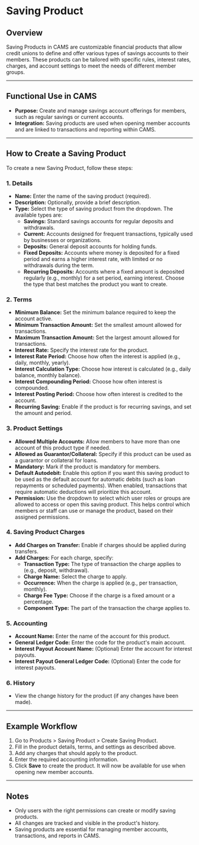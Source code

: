 # Saving Product

## Overview
Saving Products in CAMS are customizable financial products that allow credit unions to define and offer various types of savings accounts to their members. These products can be tailored with specific rules, interest rates, charges, and account settings to meet the needs of different member groups.

---

## Functional Use in CAMS
- **Purpose:** Create and manage savings account offerings for members, such as regular savings or current accounts.
- **Integration:** Saving products are used when opening member accounts and are linked to transactions and reporting within CAMS.

---

## How to Create a Saving Product
To create a new Saving Product, follow these steps:

### 1. Details
- **Name:** Enter the name of the saving product (required).
- **Description:** Optionally, provide a brief description.
- **Type:** Select the type of saving product from the dropdown. The available types are:
  - **Savings:** Standard savings accounts for regular deposits and withdrawals.
  - **Current:** Accounts designed for frequent transactions, typically used by businesses or organizations.
  - **Deposits:** General deposit accounts for holding funds.
  - **Fixed Deposits:** Accounts where money is deposited for a fixed period and earns a higher interest rate, with limited or no withdrawals during the term.
  - **Recurring Deposits:** Accounts where a fixed amount is deposited regularly (e.g., monthly) for a set period, earning interest.
  Choose the type that best matches the product you want to create.

### 2. Terms
- **Minimum Balance:** Set the minimum balance required to keep the account active.
- **Minimum Transaction Amount:** Set the smallest amount allowed for transactions.
- **Maximum Transaction Amount:** Set the largest amount allowed for transactions.
- **Interest Rate:** Specify the interest rate for the product.
- **Interest Rate Period:** Choose how often the interest is applied (e.g., daily, monthly, yearly).
- **Interest Calculation Type:** Choose how interest is calculated (e.g., daily balance, monthly balance).
- **Interest Compounding Period:** Choose how often interest is compounded.
- **Interest Posting Period:** Choose how often interest is credited to the account.
- **Recurring Saving:** Enable if the product is for recurring savings, and set the amount and period.

### 3. Product Settings
- **Allowed Multiple Accounts:** Allow members to have more than one account of this product type if needed.
- **Allowed as Guarantor/Collateral:** Specify if this product can be used as a guarantor or collateral for loans.
- **Mandatory:** Mark if the product is mandatory for members.
- **Default Autodebit:** Enable this option if you want this saving product to be used as the default account for automatic debits (such as loan repayments or scheduled payments). When enabled, transactions that require automatic deductions will prioritize this account.
- **Permission:** Use the dropdown to select which user roles or groups are allowed to access or open this saving product. This helps control which members or staff can use or manage the product, based on their assigned permissions.

### 4. Saving Product Charges
- **Add Charges on Transfer:** Enable if charges should be applied during transfers.
- **Add Charges:** For each charge, specify:
  - **Transaction Type:** The type of transaction the charge applies to (e.g., deposit, withdrawal).
  - **Charge Name:** Select the charge to apply.
  - **Occurrence:** When the charge is applied (e.g., per transaction, monthly).
  - **Charge Fee Type:** Choose if the charge is a fixed amount or a percentage.
  - **Component Type:** The part of the transaction the charge applies to.

### 5. Accounting
- **Account Name:** Enter the name of the account for this product.
- **General Ledger Code:** Enter the code for the product's main account.
- **Interest Payout Account Name:** (Optional) Enter the account for interest payouts.
- **Interest Payout General Ledger Code:** (Optional) Enter the code for interest payouts.

### 6. History
- View the change history for the product (if any changes have been made).

---

## Example Workflow
1. Go to Products > Saving Product > Create Saving Product.
2. Fill in the product details, terms, and settings as described above.
3. Add any charges that should apply to the product.
4. Enter the required accounting information.
5. Click **Save** to create the product. It will now be available for use when opening new member accounts.

---

## Notes
- Only users with the right permissions can create or modify saving products.
- All changes are tracked and visible in the product's history.
- Saving products are essential for managing member accounts, transactions, and reports in CAMS.
